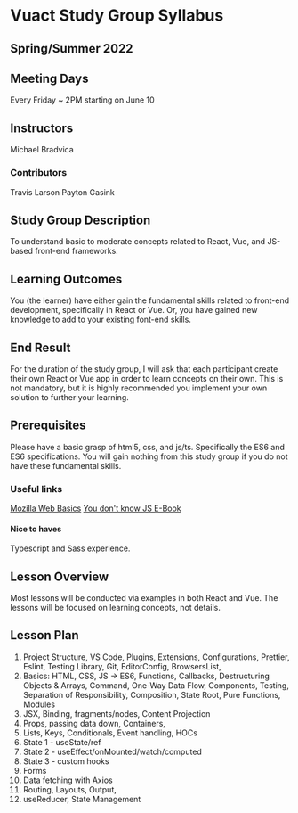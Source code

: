 # Vuact Study Group Syllabus

## Spring/Summer 2022

## Meeting Days

Every Friday ~ 2PM starting on June 10

## Instructors

Michael Bradvica

### Contributors

Travis Larson
Payton Gasink

## Study Group Description

To understand basic to moderate concepts related to React, Vue, and JS-based front-end frameworks.

## Learning Outcomes

You (the learner) have either gain the fundamental skills related to front-end development, specifically in React or Vue. Or, you have gained new knowledge to add to your existing font-end skills.

## End Result

For the duration of the study group, I will ask that each participant create their own React or Vue app in order to learn concepts on their own. This is not mandatory, but it is highly recommended you implement your own solution to further your learning.

## Prerequisites

Please have a basic grasp of html5, css, and js/ts. Specifically the ES6 and ES6 specifications. You will gain nothing from this study group if you do not have these fundamental skills.

### Useful links

[Mozilla Web Basics](https://developer.mozilla.org/en-US/docs/Learn/Getting_started_with_the_web)
[You don't know JS E-Book](https://github.com/getify/You-Dont-Know-JS)

#### Nice to haves

Typescript and Sass experience.

## Lesson Overview

Most lessons will be conducted via examples in both React and Vue. The lessons will be focused on learning concepts, not details.

## Lesson Plan

1. Project Structure, VS Code, Plugins, Extensions, Configurations, Prettier, Eslint, Testing Library, Git, EditorConfig, BrowsersList,
2. Basics: HTML, CSS, JS -> ES6, Functions, Callbacks, Destructuring Objects & Arrays, Command, One-Way Data Flow, Components, Testing, Separation of Responsibility, Composition, State Root, Pure Functions, Modules
3. JSX, Binding, fragments/nodes, Content Projection
4. Props, passing data down, Containers,
5. Lists, Keys, Conditionals, Event handling, HOCs
6. State 1 - useState/ref
7. State 2 - useEffect/onMounted/watch/computed
8. State 3 - custom hooks
9. Forms
10. Data fetching with Axios
11. Routing, Layouts, Output,
12. useReducer, State Management
